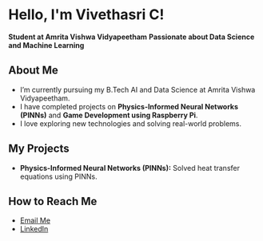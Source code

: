 # Hello, I'm Vivethasri C!

**Student at Amrita Vishwa Vidyapeetham**
**Passionate about Data Science and Machine Learning**

## About Me
- I’m currently pursuing my B.Tech AI and Data Science at Amrita Vishwa Vidyapeetham.
- I have completed projects on **Physics-Informed Neural Networks (PINNs)** and **Game Development using Raspberry Pi**.
- I love exploring new technologies and solving real-world problems.

## My Projects
- **Physics-Informed Neural Networks (PINNs):** Solved heat transfer equations using PINNs.

## How to Reach Me
- [Email Me](mailto:vivethasri1808@gmail.com)
- [LinkedIn](www.linkedin.com/in/vivethasri-c-513432362)


